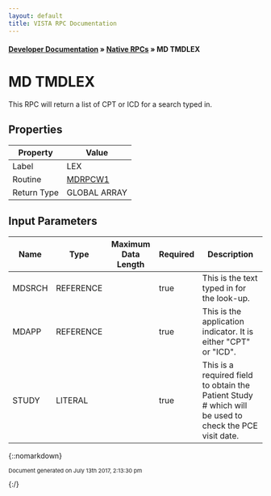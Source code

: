 ```yaml
---
layout: default
title: VISTA RPC Documentation
---
```


#### [Developer Documentation](../index) &#187; [Native RPCs](TableOfContents) &#187; MD TMDLEX<br/>
# MD TMDLEX

This RPC will return a list of CPT or ICD for a search typed in.

## Properties

Property | Value
--- | ---
Label | LEX
Routine | [MDRPCW1](http://code.osehra.org/dox/Routine_MDRPCW1_source.html)
Return Type | GLOBAL ARRAY


## Input Parameters

Name | Type | Maximum Data Length | Required | Description
--- | --- | --- | --- | ---
MDSRCH | REFERENCE |  | true | This is the text typed in for the look-up.
MDAPP | REFERENCE |  | true | This is the application indicator.  It is either &quot;CPT&quot; or &quot;ICD&quot;.
STUDY | LITERAL |  | true | This is a required field to obtain the Patient Study # which will be used to check the PCE visit date.



{::nomarkdown} <br/><p style="font-size: 11px">Document generated on July 13th 2017, 2:13:30 pm</p>{:/}